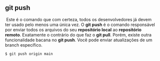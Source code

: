 ## git push

​	Este é o comando que com certeza, todos os desenvolvedores já devem ter usado pelo menos uma única vez. O **git push** é o comando responsável por enviar todos os arquivos do seu **repositório local** ao **repositório remoto**. Exatamente o contrário do que faz o **git pull**. Porém, existe outra funcionalidade bacana no **git push**. Você pode enviar atualizações de um branch específico. 

```
$ git push origin main
```